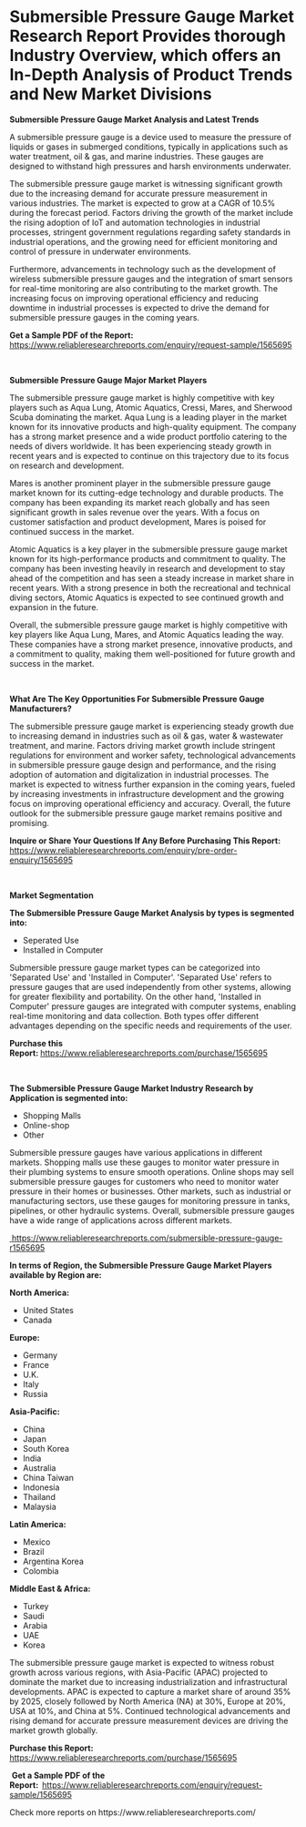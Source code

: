 <p><h1>Submersible Pressure Gauge Market Research Report Provides thorough Industry Overview, which offers an In-Depth Analysis of Product Trends and New Market Divisions</h1></p><p><strong>Submersible Pressure Gauge Market Analysis and Latest Trends</strong></p>
<p><p>A submersible pressure gauge is a device used to measure the pressure of liquids or gases in submerged conditions, typically in applications such as water treatment, oil & gas, and marine industries. These gauges are designed to withstand high pressures and harsh environments underwater.</p><p>The submersible pressure gauge market is witnessing significant growth due to the increasing demand for accurate pressure measurement in various industries. The market is expected to grow at a CAGR of 10.5% during the forecast period. Factors driving the growth of the market include the rising adoption of IoT and automation technologies in industrial processes, stringent government regulations regarding safety standards in industrial operations, and the growing need for efficient monitoring and control of pressure in underwater environments.</p><p>Furthermore, advancements in technology such as the development of wireless submersible pressure gauges and the integration of smart sensors for real-time monitoring are also contributing to the market growth. The increasing focus on improving operational efficiency and reducing downtime in industrial processes is expected to drive the demand for submersible pressure gauges in the coming years.</p></p>
<p><strong>Get a Sample PDF of the Report:&nbsp;</strong> <a href="https://www.reliableresearchreports.com/enquiry/request-sample/1565695">https://www.reliableresearchreports.com/enquiry/request-sample/1565695</a></p>
<p>&nbsp;</p>
<p><strong>Submersible Pressure Gauge Major Market Players</strong></p>
<p><p>The submersible pressure gauge market is highly competitive with key players such as Aqua Lung, Atomic Aquatics, Cressi, Mares, and Sherwood Scuba dominating the market. Aqua Lung is a leading player in the market known for its innovative products and high-quality equipment. The company has a strong market presence and a wide product portfolio catering to the needs of divers worldwide. It has been experiencing steady growth in recent years and is expected to continue on this trajectory due to its focus on research and development.</p><p>Mares is another prominent player in the submersible pressure gauge market known for its cutting-edge technology and durable products. The company has been expanding its market reach globally and has seen significant growth in sales revenue over the years. With a focus on customer satisfaction and product development, Mares is poised for continued success in the market.</p><p>Atomic Aquatics is a key player in the submersible pressure gauge market known for its high-performance products and commitment to quality. The company has been investing heavily in research and development to stay ahead of the competition and has seen a steady increase in market share in recent years. With a strong presence in both the recreational and technical diving sectors, Atomic Aquatics is expected to see continued growth and expansion in the future.</p><p>Overall, the submersible pressure gauge market is highly competitive with key players like Aqua Lung, Mares, and Atomic Aquatics leading the way. These companies have a strong market presence, innovative products, and a commitment to quality, making them well-positioned for future growth and success in the market.</p></p>
<p>&nbsp;</p>
<p><strong>What Are The Key Opportunities For Submersible Pressure Gauge Manufacturers?</strong></p>
<p><p>The submersible pressure gauge market is experiencing steady growth due to increasing demand in industries such as oil & gas, water & wastewater treatment, and marine. Factors driving market growth include stringent regulations for environment and worker safety, technological advancements in submersible pressure gauge design and performance, and the rising adoption of automation and digitalization in industrial processes. The market is expected to witness further expansion in the coming years, fueled by increasing investments in infrastructure development and the growing focus on improving operational efficiency and accuracy. Overall, the future outlook for the submersible pressure gauge market remains positive and promising.</p></p>
<p><strong>Inquire or Share Your Questions If Any Before Purchasing This Report:</strong> <a href="https://www.reliableresearchreports.com/enquiry/pre-order-enquiry/1565695">https://www.reliableresearchreports.com/enquiry/pre-order-enquiry/1565695</a></p>
<p>&nbsp;</p>
<p><strong>Market Segmentation</strong></p>
<p><strong>The Submersible Pressure Gauge Market Analysis by types is segmented into:</strong></p>
<p><ul><li>Seperated Use</li><li>Installed in Computer</li></ul></p>
<p><p>Submersible pressure gauge market types can be categorized into 'Separated Use' and 'Installed in Computer'. 'Separated Use' refers to pressure gauges that are used independently from other systems, allowing for greater flexibility and portability. On the other hand, 'Installed in Computer' pressure gauges are integrated with computer systems, enabling real-time monitoring and data collection. Both types offer different advantages depending on the specific needs and requirements of the user.</p></p>
<p><strong>Purchase this Report:&nbsp;</strong><a href="https://www.reliableresearchreports.com/purchase/1565695">https://www.reliableresearchreports.com/purchase/1565695</a></p>
<p>&nbsp;</p>
<p><strong>The Submersible Pressure Gauge Market Industry Research by Application is segmented into:</strong></p>
<p><ul><li>Shopping Malls</li><li>Online-shop</li><li>Other</li></ul></p>
<p><p>Submersible pressure gauges have various applications in different markets. Shopping malls use these gauges to monitor water pressure in their plumbing systems to ensure smooth operations. Online shops may sell submersible pressure gauges for customers who need to monitor water pressure in their homes or businesses. Other markets, such as industrial or manufacturing sectors, use these gauges for monitoring pressure in tanks, pipelines, or other hydraulic systems. Overall, submersible pressure gauges have a wide range of applications across different markets.</p></p>
<p><a href="https://www.reliableresearchreports.com/submersible-pressure-gauge-r1565695">&nbsp;https://www.reliableresearchreports.com/submersible-pressure-gauge-r1565695</a></p>
<p><strong>In terms of Region, the Submersible Pressure Gauge Market Players available by Region are:</strong></p>
<p>
    <p> <strong> North America: </strong>
        <ul>
            <li>United States</li>
            <li>Canada</li>
        </ul>
        </p> 
    <p> <strong> Europe: </strong>
        <ul>
            <li>Germany</li>
            <li>France</li>
            <li>U.K.</li>
            <li>Italy</li>
            <li>Russia</li>
        </ul>
        </p> 
    <p> <strong> Asia-Pacific: </strong>
        <ul>
            <li>China</li>
            <li>Japan</li>
            <li>South Korea</li>
            <li>India</li>
            <li>Australia</li>
            <li>China Taiwan</li>
            <li>Indonesia</li>
            <li>Thailand</li>
            <li>Malaysia</li>
        </ul>
        </p> 
    <p> <strong> Latin America: </strong>
        <ul>
            <li>Mexico</li>
            <li>Brazil</li>
            <li>Argentina Korea</li>
            <li>Colombia</li>
        </ul>
        </p> 
    <p> <strong> Middle East & Africa: </strong>
        <ul>
            <li>Turkey</li>
            <li>Saudi</li>
            <li>Arabia</li>
            <li>UAE</li>
            <li>Korea</li>
        </ul>
    </p>
    </p>
<p><p>The submersible pressure gauge market is expected to witness robust growth across various regions, with Asia-Pacific (APAC) projected to dominate the market due to increasing industrialization and infrastructural developments. APAC is expected to capture a market share of around 35% by 2025, closely followed by North America (NA) at 30%, Europe at 20%, USA at 10%, and China at 5%. Continued technological advancements and rising demand for accurate pressure measurement devices are driving the market growth globally.</p></p>
<p><strong>Purchase this Report: </strong><a href="https://www.reliableresearchreports.com/purchase/1565695">https://www.reliableresearchreports.com/purchase/1565695</a></p>
<p>&nbsp;<strong>Get a Sample PDF of the Report:&nbsp;&nbsp;</strong><a href="https://www.reliableresearchreports.com/enquiry/request-sample/1565695">https://www.reliableresearchreports.com/enquiry/request-sample/1565695</a></p>
<p><strong></strong></p>
<p>Check more reports on https://www.reliableresearchreports.com/</p>